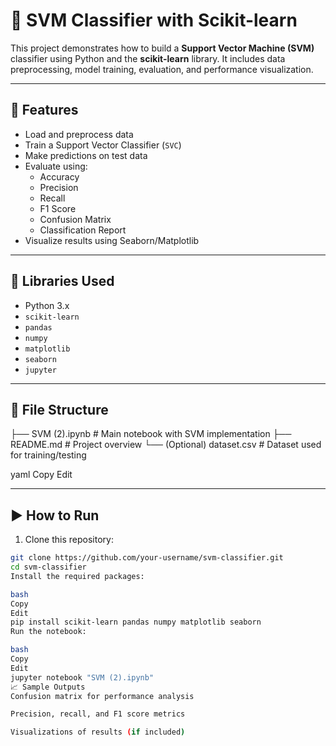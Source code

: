 # 🧠 SVM Classifier with Scikit-learn

This project demonstrates how to build a **Support Vector Machine (SVM)** classifier using Python and the **scikit-learn** library. It includes data preprocessing, model training, evaluation, and performance visualization.

---

## 📌 Features

- Load and preprocess data
- Train a Support Vector Classifier (`SVC`)
- Make predictions on test data
- Evaluate using:
  - Accuracy
  - Precision
  - Recall
  - F1 Score
  - Confusion Matrix
  - Classification Report
- Visualize results using Seaborn/Matplotlib

---

## 🧰 Libraries Used

- Python 3.x  
- `scikit-learn`  
- `pandas`  
- `numpy`  
- `matplotlib`  
- `seaborn`  
- `jupyter`

---

## 📁 File Structure

├── SVM (2).ipynb # Main notebook with SVM implementation
├── README.md # Project overview
└── (Optional) dataset.csv # Dataset used for training/testing

yaml
Copy
Edit

---

## ▶️ How to Run

1. Clone this repository:
```bash
git clone https://github.com/your-username/svm-classifier.git
cd svm-classifier
Install the required packages:

bash
Copy
Edit
pip install scikit-learn pandas numpy matplotlib seaborn
Run the notebook:

bash
Copy
Edit
jupyter notebook "SVM (2).ipynb"
📈 Sample Outputs
Confusion matrix for performance analysis

Precision, recall, and F1 score metrics

Visualizations of results (if included)
